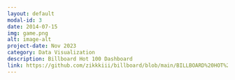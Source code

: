 ```yaml
---
layout: default
modal-id: 3
date: 2014-07-15
img: game.png
alt: image-alt
project-date: Nov 2023
category: Data Visualization
description: Billboard Hot 100 Dashboard
link: https://github.com/zikkkiii/billboard/blob/main/BILLBOARD%20HOT%20100%20DASHBOARD.pdf
---
```

